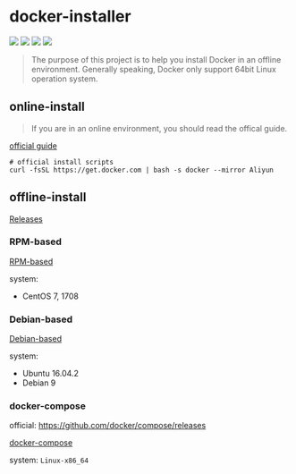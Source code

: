 docker-installer
============================

[![](https://img.shields.io/github/issues/wyp0596/docker-installer.svg)](https://github.com/wyp0596/docker-installer/issues)  [![](https://img.shields.io/github/forks/wyp0596/docker-installer.svg)](https://github.com/wyp0596/docker-installer/network) [![](https://img.shields.io/github/stars/wyp0596/docker-installer.svg)](https://github.com/wyp0596/docker-installer/stargazers) [![](https://img.shields.io/github/release/wyp0596/docker-installer.svg)](https://github.com/wyp0596/docker-installer/releases)

> The purpose of this project is to help you install Docker in an offline environment. Generally speaking, Docker only support 64bit Linux operation system. 

## online-install

> If you are in an online environment, you should read the offical guide.

[official guide](https://www.docker.com/community-edition)

```shell
# official install scripts
curl -fsSL https://get.docker.com | bash -s docker --mirror Aliyun
```

## offline-install

[Releases](https://github.com/wyp0596/docker-installer/releases)

### RPM-based

[RPM-based](/RPM-based)

system:

* CentOS 7, 1708

### Debian-based

[Debian-based](/Debian-based)

system:

* Ubuntu 16.04.2
* Debian 9

### docker-compose

official: https://github.com/docker/compose/releases

[docker-compose](/docker-compose)

system: `Linux-x86_64`

